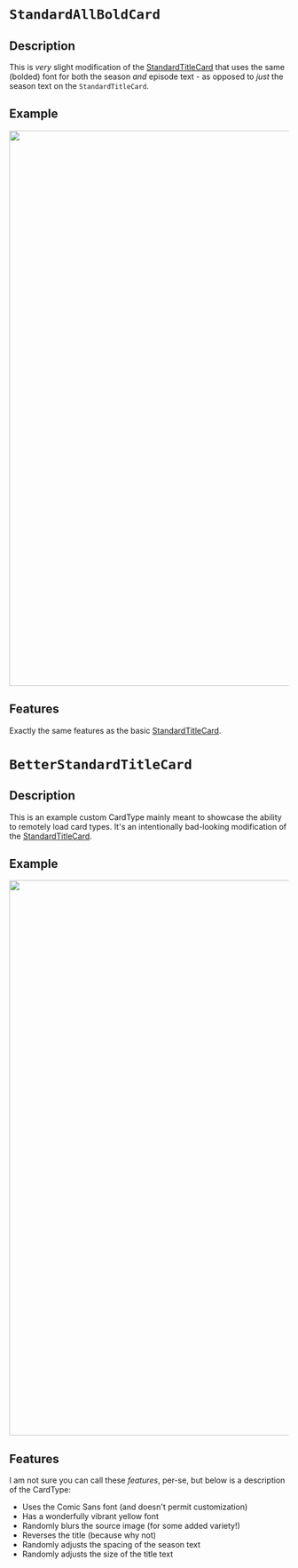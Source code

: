 # `StandardAllBoldCard`
## Description
This is _very_ slight modification of the [StandardTitleCard](https://github.com/CollinHeist/TitleCardMaker/wiki/StandardTitleCard) that uses the same (bolded) font for both the season _and_ episode text - as opposed to _just_ the season text on the `StandardTitleCard`.

## Example
<img src="https://user-images.githubusercontent.com/17693271/178048875-46b920bd-c4b6-404a-a4eb-6a73be687a7b.jpg" width="1000"/>

## Features
Exactly the same features as the basic [StandardTitleCard](https://github.com/CollinHeist/TitleCardMaker/wiki/StandardTitleCard).

# `BetterStandardTitleCard`
## Description
This is an example custom CardType mainly meant to showcase the ability to remotely load card types. It's an intentionally bad-looking modification of the [StandardTitleCard](https://github.com/CollinHeist/TitleCardMaker/wiki/StandardTitleCard).

## Example
<img src="https://user-images.githubusercontent.com/17693271/168445185-08aa635d-672a-44bd-b3df-d1e5a9cee468.jpg" width="1000"/>

## Features
I am not sure you can call these _features_, per-se, but below is a description of the CardType:

- Uses the Comic Sans font (and doesn't permit customization)
- Has a wonderfully vibrant yellow font
- Randomly blurs the source image (for some added variety!)
- Reverses the title (because why not)
- Randomly adjusts the spacing of the season text
- Randomly adjusts the size of the title text
